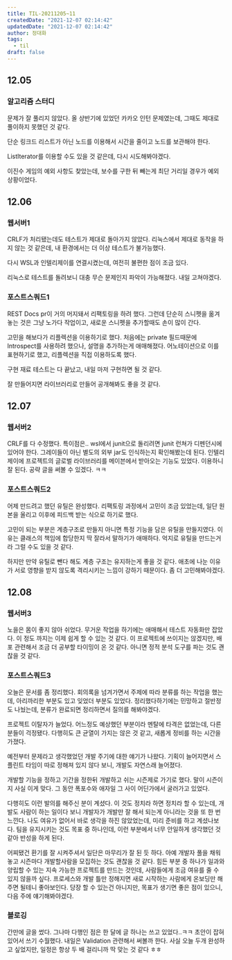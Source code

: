```yaml
---
title: TIL-20211205~11
createdDate: "2021-12-07 02:14:42"
updatedDate: "2021-12-07 02:14:42"
author: 정대화
tags:
  - til
draft: false
---
```


## 12.05

### 알고리즘 스터디

문제가 잘 풀리지 않았다. 올 상반기에 있었던 카카오 인턴 문제였는데, 그때도 제대로 풀이하지 못했던 것 같다.

단순 링크드 리스트가 아닌 노드를 이용해서 시간을 줄이고 노드를 보관해야 한다.

ListIterator를 이용할 수도 있을 것 같은데, 다시 시도해봐야겠다.

이진수 게임의 예외 사항도 찾았는데, 보수를 구한 뒤 빼는게 최단 거리일 경우가 예외 상황이었다.

## 12.06

### 웹서버1

CRLF가 처리됐는데도 테스트가 제대로 돌아가지 않았다. 리눅스에서 제대로 동작을 하지 않는 것 같은데, 내 환경에서는 더 이상 테스트가 불가능했다.

다시 WSL과 인텔리제이를 연결시켰는데, 여전히 불편한 점이 조금 있다.

리눅스로 테스트를 돌려보니 대충 무슨 문제인지 파악이 가능해졌다. 내일 고쳐야겠다.

### 포스트스쿼드1

REST Docs pr이 거의 머지돼서 리팩토링을 하려 했다. 그런데 단순히 스니펫을 옮겨 놓는 것은 그냥 노가다 작업이고, 새로운 스니펫을 추가할때도 손이 많이 간다.

고민을 해보다가 리플렉션을 이용하기로 했다. 처음에는 private 필드때문에 Introspect를 사용하려 했으나, 설명을 추가하는게 애매해졌다. 어노테이션으로 이를 표현하기로 했고, 리플렉션을 직접 이용하도록 했다.

구현 재료 테스트는 다 끝났고, 내일 마저 구현하면 될 것 같다.

잘 만들어지면 라이브러리로 만들어 공개해봐도 좋을 것 같다.

## 12.07

### 웹서버2

CRLF를 다 수정했다. 특이점은.. wsl에서 junit으로 돌리려면 junit 런쳐가 디펜던시에 있어야 한다. 그레이들이 아닌 별도의 외부 jar도 인식하는지 확인해봤는데 된다. 인텔리제이에 프로젝트의 글로벌 라이브러리를 메이븐에서 받아오는 기능도 있었다. 이용하니 잘 된다. 공략 글을 써볼 수 있겠다. ㅋㅋ

### 포스트스쿼드2

어제 만드려고 했던 유틸은 완성했다. 리팩토링 과정에서 고민이 조금 있었는데, 일단 원본을 올리고 이후에 피드백 받는 식으로 하기로 했다.

고민이 되는 부분은 계층구조로 만들지 아니면 특정 기능을 담은 유틸을 만들지였다. 이유는 클래스의 책임에 합당한지 딱 잘라서 말하기가 애매하다. 억지로 유틸을 만드는거라 그럴 수도 있을 것 같다.

하지만 만약 유틸로 뺀다 해도 계층 구조는 유지하는게 좋을 것 같다. 애초에 나눈 이유가 서로 영향을 받지 않도록 격리시키는 느낌이 강하기 때문이다. 좀 더 고민해봐야겠다.

## 12.08

### 웹서버3

노을은 몸이 좋지 않아 쉬었다. 무거운 작업을 하기에는 애매해서 테스트 자동화만 잡았다. 이 정도 까지는 이제 쉽게 할 수 있는 것 같다. 이 프로젝트에 쓰이지는 않겠지만, 배포 관련해서 조금 더 공부할 타이밍이 온 것 같다. 아니면 정적 분석 도구를 파는 것도 괜찮을 것 같다.

### 포스트스쿼드3

오늘은 문서를 좀 정리했다. 회의록을 넘겨가면서 주제에 따라 분류를 하는 작업을 했는데, 아리까리한 부분도 있고 잊었더 부분도 있었다. 정리했다하기에는 민망하고 절반정도 나눴는데, 분류가 완료되면 정리하면서 질의를 해봐야겠다.

프로젝트 이탈자가 늘었다. 어느정도 예상했던 부분이라 멘탈에 타격은 없었는데, 다른 분들이 걱정됐다. 다행히도 큰 균열이 가지는 않은 것 같고, 새롭게 정비를 하는 시간을 가졌다.

예전부터 문제라고 생각했었던 개발 주기에 대한 얘기가 나왔다. 기획이 늘어지면서 스플린트 타임이 따로 정해져 있지 않다 보니, 개발도 자연스래 늘어졌다.

개발할 기능을 정하고 기간을 정한뒤 개발하고 쉬는 시즌제로 가기로 했다. 말이 시즌이지 사실 이게 맞다. 그 동안 폭포수와 애자일 그 사이 어딘가에서 굴러가고 있었다.

다행히도 이런 발의를 해주신 분이 계셨다. 이 것도 정치라 하면 정치라 할 수 있는데, 개발도 사람이 하는 일이다 보니 개발자가 개발만 잘 해서 되는게 아니라는 것을 또 한 번 느낀다. 나도 여유가 없어서 바로 생각을 하진 않았었는데, 미리 준비를 하고 계셨나보다. 팀을 유지시키는 것도 목표 중 하나인데, 이런 부분에서 너무 안일하게 생각했던 것 같아 반성을 하게 된다.

어찌됐건 환기를 잘 시켜주셔서 일단은 마무리가 잘 된 듯 하다. 아예 개발자 풀을 채워놓고 시즌마다 개발할사람을 모집하는 것도 괜찮을 것 같다. 힘든 부분 중 하나가 일과와 양립할 수 있는 지속 가능한 프로젝트를 만드는 것인데, 사람들에게 조금 여유를 줄 수 있지 않을까 싶다. 프로세스와 개발 틀만 정해지면 새로 시작하는 사람에게 온보딩만 해주면 될테니 좋아보인다. 당장 할 수 있는건 아니지만, 목표가 생기면 좋은 점이 있으니, 다음 주에 얘기해봐야겠다.

### 블로깅

간만에 글을 썼다. 그나마 다행인 점은 한 달에 글 하나는 쓰고 있었다..ㅋㅋ 초안이 잡혀있어서 쓰기 수월했다. 내일은 Validation 관련해서 써볼까 한다. 사실 오늘 두개 완성하고 싶었지만, 일정은 항상 두 배 걸리니까 딱 맞는 것 같다 ㅎㅎ
